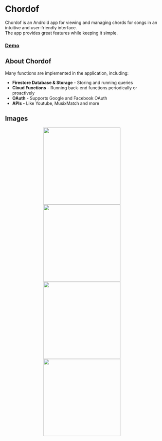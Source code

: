 # Chordof
Chordof is an Android app for viewing and managing chords for songs in an intuitive and user-friendly interface.<br>
The app provides great features while keeping it simple.
### [Demo](https://drive.google.com/file/d/1Wqg9W-P57jQjj39Npnk11BNXtFPCikWh/view)

## About Chordof
Many functions are implemented in the application, including:
- **Firestore Database & Storage** - Storing and running queries
- **Cloud Functions** - Running back-end functions periodically or proactively
- **OAuth** - Supports Google and Facebook OAuth
- **APIs -** Like Youtube, MusixMatch and more

## Images
<p align="center">
<img src="https://i.postimg.cc/nznGCmK4/1.png" width=253px/><img src="https://i.postimg.cc/28gdnMF8/2.png" width=253px/><img src="https://i.postimg.cc/3wTgcGcs/3.png" width=253px/><img src="https://i.postimg.cc/7Y5MGwzW/4.png" width=253px>
</>
